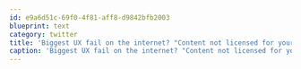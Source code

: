 ```yaml
---
id: e9a6d51c-69f0-4f81-aff8-d9842bfb2003
blueprint: text
category: twitter
title: 'Biggest UX fail on the internet? "Content not licensed for your area".  This is the internet people, figure your shit out.'
caption: 'Biggest UX fail on the internet? "Content not licensed for your area".  This is the internet people, figure your shit out.'
---
```

